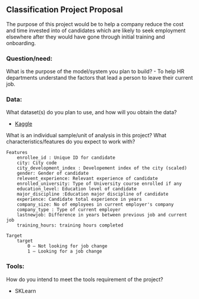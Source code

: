 ## Classification Project Proposal

The purpose of this project would be to help a company reduce the cost and time invested into of candidates which are likely to seek employment elsewhere after they would have gone through initial training and onboarding.

### Question/need:
What is the purpose of the model/system you plan to build? 
    - To help HR departments understand the factors that lead a person to leave their current job.

### Data:
What dataset(s) do you plan to use, and how will you obtain the data?
 - [Kaggle](https://www.kaggle.com/arashnic/hr-analytics-job-change-of-data-scientists)

What is an individual sample/unit of analysis in this project? What characteristics/features do you expect to work with?

    Features
        enrollee_id : Unique ID for candidate
        city: City code
        city_development_index : Developement index of the city (scaled)
        gender: Gender of candidate
        relevent_experience: Relevant experience of candidate
        enrolled_university: Type of University course enrolled if any
        education_level: Education level of candidate
        major_discipline :Education major discipline of candidate
        experience: Candidate total experience in years
        company_size: No of employees in current employer's company
        company_type : Type of current employer
        lastnewjob: Difference in years between previous job and current job
        training_hours: training hours completed

    Target
        target
            0 – Not looking for job change
            1 – Looking for a job change

### Tools:
How do you intend to meet the tools requirement of the project? 
 - SKLearn